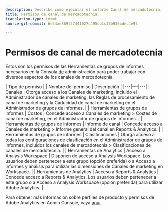 ```yaml
---
description: Describe cómo ejecutar el informe Canal de mercadotecnia, y conceder derechos de usuario de administración limitados y permisos de grupos de usuarios al informe.
title: Permisos de canal de mercadotecnia
translation-type: tm+mt
source-git-commit: 6e34ae869f27441027c495cb1c37b936bdec4e9f

---
```



# Permisos de canal de mercadotecnia

Estos son los permisos de las Herramientas de grupos de informes necesarios en la Consola [de](https://adminconsole.adobe.com/) administración para poder trabajar con diversos aspectos de los canales de mercadotecnia.

| Tipo de permiso |  | Nombre del permiso | Descripción |
|---|---|---|
| Canales | Otorga acceso a los Canales de marketing, incluido el Administrador de canales de marketing, las Reglas de procesamiento de canal de marketing y la Caducidad de canal de marketing en el Administrador de grupos de informes. |
| Herramientas de grupos de informes | Costos | Concede acceso a Canales de marketing > Costes de canal de marketing, en el Administrador de grupos de informes. |
| Herramientas de grupos de informes | Informe de canal | Concede acceso a Canales de marketing > Informe general del canal en Reports &amp; Analytics. |
| Herramientas de grupos de informes | Clasificaciones | Otorga acceso a todas las configuraciones de clasificación en el Administrador de grupos de informes, incluidos los canales de mercadotecnia > Clasificaciones de canales de mercadotecnia. |
| Herramientas de Analytics | Acceso a Analysis Workspace | Disponen de acceso a Analysis Workspace. Los usuarios deben pertenecer a este grupo (opción preferida) o a Acceso a Informes y análisis para utilizar las dimensiones de Canales de marketing en Workspace. |
| Herramientas de Analytics | Acceso a Reports &amp; Analytics | Concede acceso a Reports &amp; Analytics. Los usuarios deben pertenecer a este grupo o a Acceso a Analysis Workspace (opción preferida) para utilizar Adobe Analytics. |

Para obtener más información sobre perfiles de producto y permisos de Adobe Analytics en Admin Console, vaya [aquí](https://docs.adobe.com/content/help/en/analytics/admin/admin-console/permissions/product-profile.html).